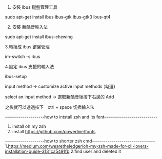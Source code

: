 

1. 安裝 ibus  鍵盤管理工具

 sudo apt-get install ibus ibus-gtk ibus-gtk3 ibus-qt4

2. 安裝 新酷音輸入法

 sudo apt-get install ibus-chewing

3.轉換成  ibus 鍵盤管理

   im-switch -s ibus

4.設定 ibus 支援的輸入法

   ibus-setup

 

input method -> customize active input methods (勾選)

select an input method -> 選取新酷音後按下右邊的 Add

之後就可以透過按下　ctrl + space 切換輸入法


--------------------how to intstall zsh and its font---------------------------
1. install oh my zsh
2. install https://github.com/powerline/fonts


--------------------how to shorter zsh cmd--------------------------------
1.https://medium.com/wearetheledger/oh-my-zsh-made-for-cli-lovers-installation-guide-3131ca5491fb
2.find user and deleted it
